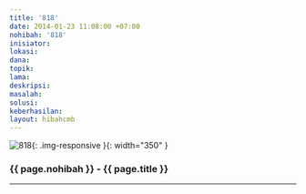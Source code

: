 ```yaml
---
title: '818'
date: 2014-01-23 11:08:00 +07:00
nohibah: '818'
inisiator:
lokasi:
dana:
topik:
lama:
deskripsi:
masalah:
solusi:
keberhasilan:
layout: hibahcmb
---
```


![818](/static/img/hibahcmb/818.png){: .img-responsive }{: width="350" }

### {{ page.nohibah }} - {{ page.title }}

---
